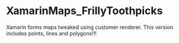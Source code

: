 # XamarinMaps_FrillyToothpicks
Xamarin forms maps tweaked using customer renderer. This version includes points, lines and polygons!!!
